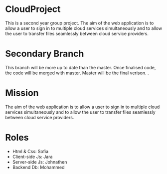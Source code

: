 # CloudProject

This is a second year group project. The aim of the web application is to allow a user to sign in to multiple cloud services simultaneously and to allow the user to transfer files seamlessly between cloud service providers.

# Secondary Branch 
This branch will be more up to date than the master.
Once finalised code, the code will be merged with master. 
Master will be the final verison. 
. 
# Mission
The aim of the web application is to allow a user to sign in to multiple cloud services 
simultaneously and to allow the user to transfer files seamlessly between cloud service providers.

# Roles
- Html & Css: Sofia
- Client-side Js: Jara
- Server-side Js: Johnathen
- Backend Db: Mohammed


